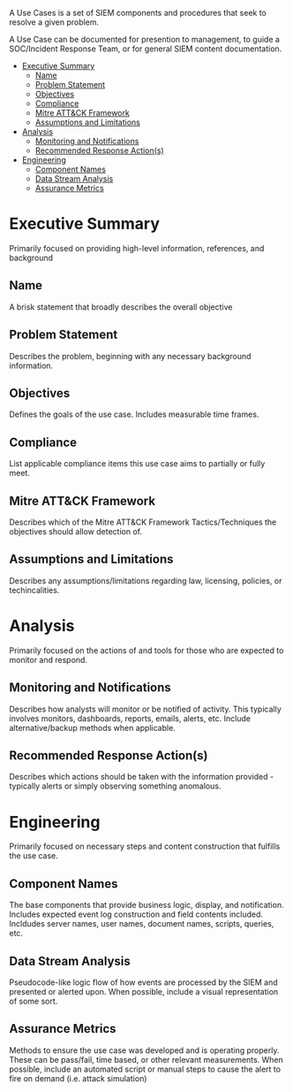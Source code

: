 A Use Cases is a set of SIEM components and procedures that seek to resolve a given problem.

A Use Case can be documented for presention to management, to guide a SOC/Incident Response Team, or for general SIEM content documentation. 

- [Executive Summary](#executive-summary)
  - [Name](#name)
  - [Problem Statement](#problem-statement)
  - [Objectives](#objectives)
  - [Compliance](#compliance)
  - [Mitre ATT&CK Framework](#mitre-attck-framework)
  - [Assumptions and Limitations](#assumptions-and-limitations)
- [Analysis](#analysis)
  - [Monitoring and Notifications](#monitoring-and-notifications)
  - [Recommended Response Action(s)](#recommended-response-actions)
- [Engineering](#engineering)
  - [Component Names](#component-names)
  - [Data Stream Analysis](#data-stream-analysis)
  - [Assurance Metrics](#assurance-metrics)

# Executive Summary
Primarily focused on providing high-level information, references, and background

## Name
A brisk statement that broadly describes the overall objective

## Problem Statement
Describes the problem, beginning with any necessary background information.

## Objectives
Defines the goals of the use case. Includes measurable time frames.

## Compliance
List applicable compliance items this use case aims to partially or fully meet.

## Mitre ATT&CK Framework
Describes which of the Mitre ATT&CK Framework Tactics/Techniques the objectives should allow detection of.

## Assumptions and Limitations
Describes any assumptions/limitations regarding law, licensing, policies, or techincalities.

# Analysis
Primarily focused on the actions of and tools for those who are expected to monitor and respond.

## Monitoring and Notifications
Describes how analysts will monitor or be notified of activity. This typically involves monitors, dashboards, reports, emails, alerts, etc. Include alternative/backup methods when applicable.

## Recommended Response Action(s)
Describes which actions should be taken with the information provided - typically alerts or simply observing something anomalous. 

# Engineering
Primarily focused on necessary steps and content construction that fulfills the use case.

## Component Names
The base components that provide business logic, display, and notification. Includes expected event log construction and field contents included. Incldudes server names, user names, document names, scripts, queries, etc.

## Data Stream Analysis
Pseudocode-like logic flow of how events are processed by the SIEM and presented or alerted upon. When possible, include a visual representation of some sort.

## Assurance Metrics
Methods to ensure the use case was developed and is operating properly. These can be pass/fail, time based, or other relevant measurements. When possible, include an automated script or manual steps to cause the alert to fire on demand (i.e. attack simulation)